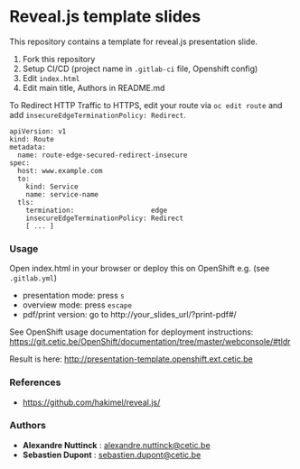 # Reveal.js template slides

This repository contains a template for reveal.js presentation slide.

1. Fork this repository
2. Setup CI/CD (project name in `.gitlab-ci` file, Openshift config)
3. Edit `index.html`
4. Edit main title, Authors in README.md

To Redirect HTTP Traffic to HTTPS, edit your route via `oc edit route` and add `insecureEdgeTerminationPolicy: Redirect`.

```
apiVersion: v1
kind: Route
metadata:
  name: route-edge-secured-redirect-insecure 
spec:
  host: www.example.com
  to:
    kind: Service
    name: service-name 
  tls:
    termination:                   edge      
    insecureEdgeTerminationPolicy: Redirect  
    [ ... ]
```


### Usage

Open index.html in your browser or deploy this on OpenShift e.g. (see `.gitlab.yml`)

* presentation mode: press `s`
* overview mode: press `escape`
* pdf/print version: go to http://your_slides_url/?print-pdf#/

See OpenShift usage documentation for deployment instructions: https://git.cetic.be/OpenShift/documentation/tree/master/webconsole/#tldr

Result is here: http://presentation-template.openshift.ext.cetic.be

### References

* https://github.com/hakimel/reveal.js/

### Authors

* **Alexandre Nuttinck** : alexandre.nuttinck@cetic.be
* **Sebastien Dupont** : sebastien.dupont@cetic.be
